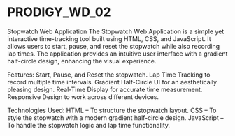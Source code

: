 # PRODIGY_WD_02
Stopwatch Web Application
The Stopwatch Web Application is a simple yet interactive time-tracking tool built using HTML, CSS, and JavaScript. It allows users to start, pause, and reset the stopwatch while also recording lap times. The application provides an intuitive user interface with a gradient half-circle design, enhancing the visual experience.

Features:
Start, Pause, and Reset the stopwatch.
Lap Time Tracking to record multiple time intervals.
Gradient Half-Circle UI for an aesthetically pleasing design.
Real-Time Display for accurate time measurement.
Responsive Design to work across different devices.

Technologies Used:
HTML – To structure the stopwatch layout.
CSS – To style the stopwatch with a modern gradient half-circle design.
JavaScript – To handle the stopwatch logic and lap time functionality.


